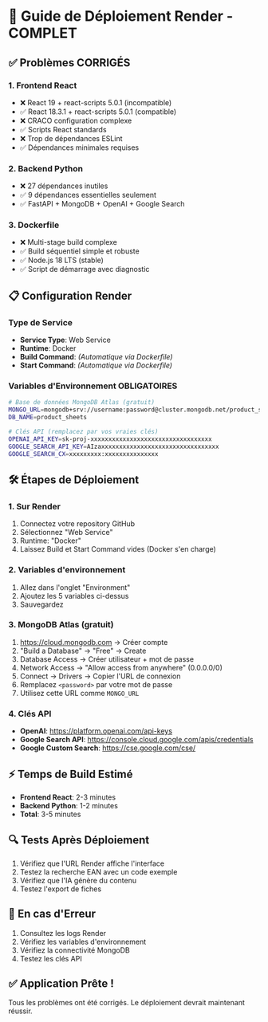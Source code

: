 # 🚀 Guide de Déploiement Render - COMPLET

## ✅ Problèmes CORRIGÉS

### 1. Frontend React
- ❌ React 19 + react-scripts 5.0.1 (incompatible)
- ✅ React 18.3.1 + react-scripts 5.0.1 (compatible)
- ❌ CRACO configuration complexe
- ✅ Scripts React standards
- ❌ Trop de dépendances ESLint
- ✅ Dépendances minimales requises

### 2. Backend Python
- ❌ 27 dépendances inutiles 
- ✅ 9 dépendances essentielles seulement
- ✅ FastAPI + MongoDB + OpenAI + Google Search

### 3. Dockerfile
- ❌ Multi-stage build complexe
- ✅ Build séquentiel simple et robuste
- ✅ Node.js 18 LTS (stable)
- ✅ Script de démarrage avec diagnostic

## 📋 Configuration Render

### Type de Service
- **Service Type**: Web Service
- **Runtime**: Docker
- **Build Command**: *(Automatique via Dockerfile)*
- **Start Command**: *(Automatique via Dockerfile)*

### Variables d'Environnement OBLIGATOIRES
```bash
# Base de données MongoDB Atlas (gratuit)
MONGO_URL=mongodb+srv://username:password@cluster.mongodb.net/product_sheets?retryWrites=true&w=majority
DB_NAME=product_sheets

# Clés API (remplacez par vos vraies clés)
OPENAI_API_KEY=sk-proj-xxxxxxxxxxxxxxxxxxxxxxxxxxxxxxxxxx
GOOGLE_SEARCH_API_KEY=AIzaxxxxxxxxxxxxxxxxxxxxxxxxxxxxxxxxx
GOOGLE_SEARCH_CX=xxxxxxxxx:xxxxxxxxxxxxxxx
```

## 🛠️ Étapes de Déploiement

### 1. Sur Render
1. Connectez votre repository GitHub
2. Sélectionnez "Web Service" 
3. Runtime: "Docker"
4. Laissez Build et Start Command vides (Docker s'en charge)

### 2. Variables d'environnement
1. Allez dans l'onglet "Environment"
2. Ajoutez les 5 variables ci-dessus
3. Sauvegardez

### 3. MongoDB Atlas (gratuit)
1. https://cloud.mongodb.com → Créer compte
2. "Build a Database" → "Free" → Create
3. Database Access → Créer utilisateur + mot de passe
4. Network Access → "Allow access from anywhere" (0.0.0.0/0)
5. Connect → Drivers → Copier l'URL de connexion
6. Remplacez `<password>` par votre mot de passe
7. Utilisez cette URL comme `MONGO_URL`

### 4. Clés API
- **OpenAI**: https://platform.openai.com/api-keys
- **Google Search API**: https://console.cloud.google.com/apis/credentials
- **Google Custom Search**: https://cse.google.com/cse/

## ⚡ Temps de Build Estimé
- **Frontend React**: 2-3 minutes
- **Backend Python**: 1-2 minutes 
- **Total**: 3-5 minutes

## 🔍 Tests Après Déploiement
1. Vérifiez que l'URL Render affiche l'interface
2. Testez la recherche EAN avec un code exemple
3. Vérifiez que l'IA génère du contenu
4. Testez l'export de fiches

## 🚨 En cas d'Erreur
1. Consultez les logs Render
2. Vérifiez les variables d'environnement
3. Vérifiez la connectivité MongoDB
4. Testez les clés API

## ✅ Application Prête !
Tous les problèmes ont été corrigés. Le déploiement devrait maintenant réussir.